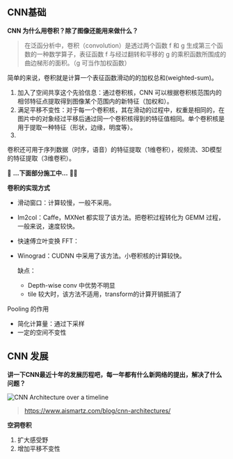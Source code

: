 

## CNN基础

**CNN 为什么用卷积？除了图像还能用来做什么？**

> 在泛函分析中，卷积（convolution）是透过两个函数 f 和 g 生成第三个函数的一种数学算子，表征函数 f 与经过翻转和平移的 g 的乘积函数所围成的曲边梯形的面积。（g 可当作加权函数）

简单的来说，卷积就是计算一个表征函数滑动的的加权总和(weighted-sum)。

1. 加入了空间共享这个先验信息：通过卷积核，CNN 可以根据卷积核范围内的相邻特征点提取得到图像某个范围内的新特征（加权和）。
2. 满足平移不变性：对于每一个卷积核，其在滑动的过程中，权重是相同的，在图片中的对象经过平移后通过同一个卷积核得到的特征值相同。单个卷积核是用于提取一种特征（形状，边缘，明度等）。
3. <!--特征的自动化提取：通过卷积操作和神经网络的前向后向传播，来自动学习卷积核的权重，从而来实现特征的自动化提取。（属于神经网络的好处）-->

卷积还可用于序列数据（时序，语音）的特征提取（1维卷积），视频流、3D模型的特征提取（3维卷积）。

🚧 **...下面部分施工中...** 👷‍♀️

**卷积的实现方式**

- 滑动窗口：计算较慢，一般不采用。

- Im2col：Caffe，MXNet 都实现了该方法。把卷积过程转化为 GEMM 过程，一般来说，速度较快。

- 快速傅立叶变换 FFT：

- Winograd：CUDNN 中采用了该方法。小卷积核的计算较快。

  缺点：

  - Depth-wise conv 中优势不明显
  - tile 较大时，该方法不适用，transform的计算开销抵消了

Pooling 的作用

- 简化计算量：通过下采样
- 一定的空间不变性

## CNN 发展

**讲一下CNN最近十年的发展历程吧，每一年都有什么新网络的提出，解决了什么问题？**

![CNN Architecture over a timeline](https://www.aismartz.com/blog/wp-content/uploads/2019/10/CNN-Architecture-over-a-timeline.jpg)

> https://www.aismartz.com/blog/cnn-architectures/



**空洞卷积**

1. 扩大感受野
2. 增加平移不变性



